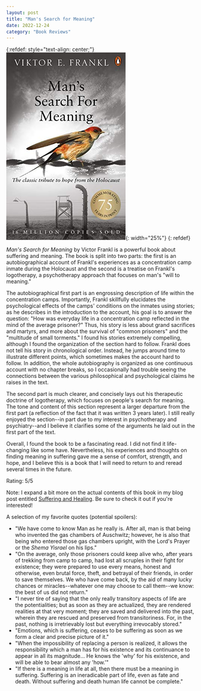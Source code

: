 ```yaml
---
layout: post
title: "Man's Search for Meaning"
date: 2022-12-24
category: "Book Reviews"
---
```


{:refdef: style="text-align: center;"}
![man's search for meaning cover](/images/blog/mans_search_for_meaning_cover.jpeg){: width="25%"}
{: refdef}


*Man's Search for Meaning* by Victor Frankl is a powerful book about suffering and meaning. The book is split into two parts: the first is an autobiographical account of Frankl's experiences as a concentration camp inmate during the Holocaust and the second is a treatise on Frankl's logotherapy, a psychotherapy approach that focuses on man's "will to meaning."

The autobiographical first part is an engrossing description of life within the concentration camps. Importantly, Frankl skillfully elucidates the psychological effects of the camps' conditions on the inmates using stories; as he describes in the introduction to the account, his goal is to answer the question: "How was everyday life in a concentration camp reflected in the mind of the average prisoner?" Thus, his story is less about grand sacrifices and martyrs, and more about the survival of "common prisoners" and the "multitude of small torments." I found his stories extremely compelling, although I found the organization of the section hard to follow. Frankl does not tell his story in chronological order. Instead, he jumps around time to illustrate different points, which sometimes makes the account hard to follow. In addition, the whole autobiography is organized as one continuous account with no chapter breaks, so I occasionally had trouble seeing the connections between the various philosophical and psychological claims he raises in the text. 

The second part is much clearer, and concisely lays out his therapeutic doctrine of logotherapy, which focuses on people's search for meaning. The tone and content of this section represent a larger departure from the first part (a reflection of the fact that it was written 3 years later). I still really enjoyed the section--in part due to my interest in psychotherapy and psychiatry--and I believe it clarifies some of the arguments he laid out in the first part of the text. 

Overall, I found the book to be a fascinating read. I did not find it life-changing like some have. Nevertheless, his experiences and thoughts on finding meaning in suffering gave me a sense of comfort, strength, and hope, and I believe this is a book that I will need to return to and reread several times in the future. 

Rating: 5/5

Note: I expand a bit more on the actual contents of this book in my blog post entitled <a href= "{% post_url 2022-12-22-Suffering-and-Healing %}">Suffering and Healing</a>. Be sure to check it out if you're interested!

A selection of my favorite quotes (potential spoilers):
* "We have come to know Man as he really is. After all, man is that being who invented the gas chambers of Auschwitz; however, he is also that being who entered those gas chambers upright, with the Lord's Prayer or the *Shema Yisrael* on his lips."
* "On the average, only those prisoners could keep alive who, after years of trekking from camp to camp, had lost all scruples in their fight for existence; they were prepared to use every means, honest and otherwise, even brutal force, theft, and betrayal of their friends, in order to save themselves. We who have come back, by the aid of many lucky chances or miracles--whatever one may choose to call them--we know: the best of us did not return."
* "I never tire of saying that the only really transitory aspects of life are the potentialities; but as soon as they are actualized, they are rendered realities at that very moment; they are saved and delivered into the past, wherein they are rescued and preserved from transitoriness. For, in the past, nothing is irretrievably lost but everything irrevocably stored."
* "Emotions, which is suffering, ceases to be suffering as soon as we form a clear and precise picture of it."
* "When the impossibility of replacing a person is realized, it allows the responsibility which a man has for his existence and its continuance to appear in all its magnitude... He knows the 'why' for his existence, and will be able to bear almost any 'how.'"
* "If there is a meaning in life at all, then there must be a meaning in suffering. Suffering is an ineradicable part of life, even as fate and death. Without suffering and death human life cannot be complete."
